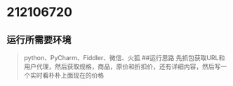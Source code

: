 # 212106720
## 运行所需要环境
>python、PyCharm、Fiddler、微信、火狐
##运行思路
>先抓包获取URL和用户代理，然后获取规格，商品，原价和折扣价，还有详细内容，然后写一个实时看朴朴上面现在的价格